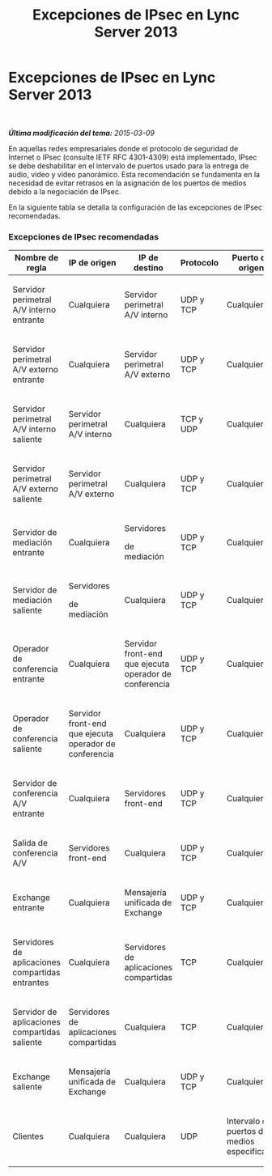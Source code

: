 ﻿---
title: Excepciones de IPsec en Lync Server 2013
TOCTitle: Excepciones de IPsec en Lync Server 2013
ms:assetid: 241f1eca-6f2f-44de-90b1-2cb659cbe27c
ms:mtpsurl: https://technet.microsoft.com/es-es/library/Gg425719(v=OCS.15)
ms:contentKeyID: 48274693
ms.date: 01/07/2017
mtps_version: v=OCS.15
ms.translationtype: HT
---

# Excepciones de IPsec en Lync Server 2013

 

_**Última modificación del tema:** 2015-03-09_

En aquellas redes empresariales donde el protocolo de seguridad de Internet o IPsec (consulte IETF RFC 4301-4309) está implementado, IPsec se debe deshabilitar en el intervalo de puertos usado para la entrega de audio, vídeo y vídeo panorámico. Esta recomendación se fundamenta en la necesidad de evitar retrasos en la asignación de los puertos de medios debido a la negociación de IPsec.

En la siguiente tabla se detalla la configuración de las excepciones de IPsec recomendadas.

### Excepciones de IPsec recomendadas

<table style="width:100%;">
<colgroup>
<col style="width: 14%" />
<col style="width: 14%" />
<col style="width: 14%" />
<col style="width: 14%" />
<col style="width: 14%" />
<col style="width: 14%" />
<col style="width: 14%" />
</colgroup>
<thead>
<tr class="header">
<th>Nombre de regla</th>
<th>IP de origen</th>
<th>IP de destino</th>
<th>Protocolo</th>
<th>Puerto de origen</th>
<th>Puerto de destino</th>
<th>Requisito de autenticación</th>
</tr>
</thead>
<tbody>
<tr class="odd">
<td><p>Servidor perimetral A/V interno entrante</p></td>
<td><p>Cualquiera</p></td>
<td><p>Servidor perimetral A/V interno</p></td>
<td><p>UDP y TCP</p></td>
<td><p>Cualquiera</p></td>
<td><p>Cualquiera</p></td>
<td><p>No autenticar</p></td>
</tr>
<tr class="even">
<td><p>Servidor perimetral A/V externo entrante</p></td>
<td><p>Cualquiera</p></td>
<td><p>Servidor perimetral A/V externo</p></td>
<td><p>UDP y TCP</p></td>
<td><p>Cualquiera</p></td>
<td><p>Cualquiera</p></td>
<td><p>No autenticar</p></td>
</tr>
<tr class="odd">
<td><p>Servidor perimetral A/V interno saliente</p></td>
<td><p>Servidor perimetral A/V interno</p></td>
<td><p>Cualquiera</p></td>
<td><p>TCP y UDP</p></td>
<td><p>Cualquiera</p></td>
<td><p>Cualquiera</p></td>
<td><p>No autenticar</p></td>
</tr>
<tr class="even">
<td><p>Servidor perimetral A/V externo saliente</p></td>
<td><p>Servidor perimetral A/V externo</p></td>
<td><p>Cualquiera</p></td>
<td><p>UDP y TCP</p></td>
<td><p>Cualquiera</p></td>
<td><p>Cualquiera</p></td>
<td><p>No autenticar</p></td>
</tr>
<tr class="odd">
<td><p>Servidor de mediación entrante</p></td>
<td><p>Cualquiera</p></td>
<td><p>Servidores</p>
<p>de mediación</p></td>
<td><p>UDP y TCP</p></td>
<td><p>Cualquiera</p></td>
<td><p>Cualquiera</p></td>
<td><p>No autenticar</p></td>
</tr>
<tr class="even">
<td><p>Servidor de mediación saliente</p></td>
<td><p>Servidores</p>
<p>de mediación</p></td>
<td><p>Cualquiera</p></td>
<td><p>UDP y TCP</p></td>
<td><p>Cualquiera</p></td>
<td><p>Cualquiera</p></td>
<td><p>No autenticar</p></td>
</tr>
<tr class="odd">
<td><p>Operador de conferencia entrante</p></td>
<td><p>Cualquiera</p></td>
<td><p>Servidor front-end que ejecuta operador de conferencia</p></td>
<td><p>UDP y TCP</p></td>
<td><p>Cualquiera</p></td>
<td><p>Cualquiera</p></td>
<td><p>No autenticar</p></td>
</tr>
<tr class="even">
<td><p>Operador de conferencia saliente</p></td>
<td><p>Servidor front-end que ejecuta operador de conferencia</p></td>
<td><p>Cualquiera</p></td>
<td><p>UDP y TCP</p></td>
<td><p>Cualquiera</p></td>
<td><p>Cualquiera</p></td>
<td><p>No autenticar</p></td>
</tr>
<tr class="odd">
<td><p>Servidor de conferencia A/V entrante</p></td>
<td><p>Cualquiera</p></td>
<td><p>Servidores front-end</p></td>
<td><p>UDP y TCP</p></td>
<td><p>Cualquiera</p></td>
<td><p>Cualquiera</p></td>
<td><p>No autenticar</p></td>
</tr>
<tr class="even">
<td><p>Salida de conferencia A/V</p></td>
<td><p>Servidores front-end</p></td>
<td><p>Cualquiera</p></td>
<td><p>UDP y TCP</p></td>
<td><p>Cualquiera</p></td>
<td><p>Cualquiera</p></td>
<td><p>No autenticar</p></td>
</tr>
<tr class="odd">
<td><p>Exchange entrante</p></td>
<td><p>Cualquiera</p></td>
<td><p>Mensajería unificada de Exchange</p></td>
<td><p>UDP y TCP</p></td>
<td><p>Cualquiera</p></td>
<td><p>Cualquiera</p></td>
<td><p>No autenticar</p></td>
</tr>
<tr class="even">
<td><p>Servidores de aplicaciones compartidas entrantes</p></td>
<td><p>Cualquiera</p></td>
<td><p>Servidores de aplicaciones compartidas</p></td>
<td><p>TCP</p></td>
<td><p>Cualquiera</p></td>
<td><p>Cualquiera</p></td>
<td><p>No autenticar</p></td>
</tr>
<tr class="odd">
<td><p>Servidor de aplicaciones compartidas saliente</p></td>
<td><p>Servidores de aplicaciones compartidas</p></td>
<td><p>Cualquiera</p></td>
<td><p>TCP</p></td>
<td><p>Cualquiera</p></td>
<td><p>Cualquiera</p></td>
<td><p>No autenticar</p></td>
</tr>
<tr class="even">
<td><p>Exchange saliente</p></td>
<td><p>Mensajería unificada de Exchange</p></td>
<td><p>Cualquiera</p></td>
<td><p>UDP y TCP</p></td>
<td><p>Cualquiera</p></td>
<td><p>Cualquiera</p></td>
<td><p>No autenticar</p></td>
</tr>
<tr class="odd">
<td><p>Clientes</p></td>
<td><p>Cualquiera</p></td>
<td><p>Cualquiera</p></td>
<td><p>UDP</p></td>
<td><p>Intervalo de puertos de medios especificado</p></td>
<td><p>Cualquiera</p></td>
<td><p>No autenticar</p></td>
</tr>
</tbody>
</table>

